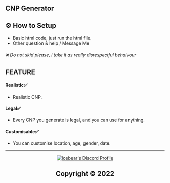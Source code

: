 ## CNP Generator


     
      
## ⚙ How to Setup
- Basic html code, just run the html file.
- Other question & help / Message Me 
###### ❌ Do not skid please, i take it as really disrespectful behaivour 
    
     
   
## FEATURE     

#### Realistic✅  
- Realistic CNP.

#### Legal✅
- Every CNP you generate is legal, and you can use for anything.

#### Customisable✅
- You can customise location, age, gender, date.



---

  <p align="center">
    <a href="https://discord.com/users/962246843272671262">
        <img title="Icebear's Discord" alt="Icebear's Discord Profile" src="https://discord.c99.nl/widget/theme-4/962246843272671262.png"/>
    </a>
</p> 
 
##   <p align="center">  Copyright © 2022 








